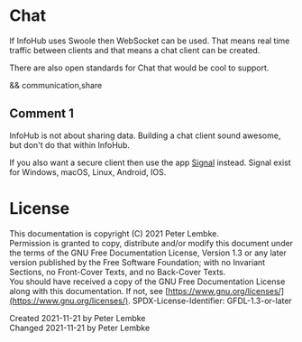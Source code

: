 # Chat
If InfoHub uses Swoole then WebSocket can be used. That means real time traffic between clients and that means a chat client can be created.

There are also open standards for Chat that would be cool to support.

&& communication,share

## Comment 1
InfoHub is not about sharing data.
Building a chat client sound awesome, but don't do that within InfoHub.

If you also want a secure client then use the app [Signal](https://signal.org/) instead.
Signal exist for Windows, macOS, Linux, Android, IOS.

# License
This documentation is copyright (C) 2021 Peter Lembke.  
Permission is granted to copy, distribute and/or modify this document under the terms of the GNU Free Documentation License, Version 1.3 or any later version published by the Free Software Foundation; with no Invariant Sections, no Front-Cover Texts, and no Back-Cover Texts.  
You should have received a copy of the GNU Free Documentation License along with this documentation. If not, see [https://www.gnu.org/licenses/](https://www.gnu.org/licenses/).  SPDX-License-Identifier: GFDL-1.3-or-later

Created 2021-11-21 by Peter Lembke  
Changed 2021-11-21 by Peter Lembke  
